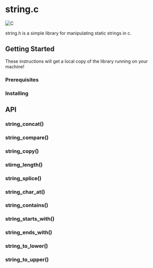 # string.c
![C](https://img.shields.io/badge/c-%2300599C.svg?style=for-the-badge&logo=c&logoColor=white)

string.h is a simple library for manipulating static strings in c.

## Getting Started
These instructions will get a local copy of the library running on your machine!

### Prerequisites 
### Installing 

## API

### string_concat()
### string_compare()
### string_copy()
### stirng_length()
### string_splice()
### string_char_at()
### string_contains()
### string_starts_with()
### string_ends_with()
### string_to_lower()
### string_to_upper()
